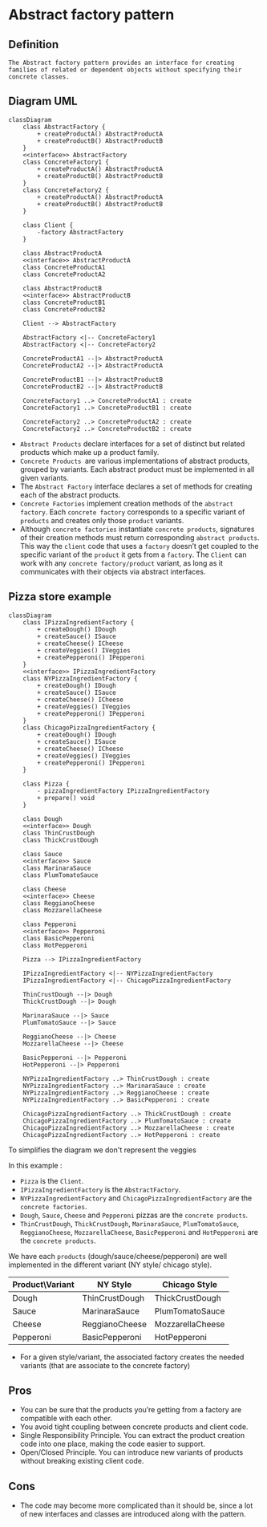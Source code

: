 # Abstract factory pattern

## Definition

```text
The Abstract factory pattern provides an interface for creating families of related or dependent objects without specifying their concrete classes.
```

## Diagram UML
```mermaid
classDiagram
    class AbstractFactory {
        + createProductA() AbstractProductA
        + createProductB() AbstractProductB
    }
    <<interface>> AbstractFactory
    class ConcreteFactory1 {
        + createProductA() AbstractProductA
        + createProductB() AbstractProductB
    }
    class ConcreteFactory2 {
        + createProductA() AbstractProductA
        + createProductB() AbstractProductB
    }
    
    class Client {
        -factory AbstractFactory
    }
    
    class AbstractProductA
    <<interface>> AbstractProductA
    class ConcreteProductA1
    class ConcreteProductA2
    
    class AbstractProductB
    <<interface>> AbstractProductB
    class ConcreteProductB1
    class ConcreteProductB2
    
    Client --> AbstractFactory

    AbstractFactory <|-- ConcreteFactory1
    AbstractFactory <|-- ConcreteFactory2
    
    ConcreteProductA1 --|> AbstractProductA
    ConcreteProductA2 --|> AbstractProductA

    ConcreteProductB1 --|> AbstractProductB
    ConcreteProductB2 --|> AbstractProductB
    
    ConcreteFactory1 ..> ConcreteProductA1 : create
    ConcreteFactory1 ..> ConcreteProductB1 : create

    ConcreteFactory2 ..> ConcreteProductA2 : create
    ConcreteFactory2 ..> ConcreteProductB2 : create
```

* `Abstract Products` declare interfaces for a set of distinct but related products which make up a product family.
* `Concrete Products `are various implementations of abstract products, grouped by variants. Each abstract product must be implemented in all given variants.
* The `Abstract Factory` interface declares a set of methods for creating each of the abstract products.
* `Concrete Factories` implement creation methods of the `abstract factory`. Each `concrete factory` corresponds to a specific variant of `products` and creates only those `product` variants.
* Although `concrete factories` instantiate `concrete products`, signatures of their creation methods must return corresponding `abstract products`. This way the `client` code that uses a `factory` doesn’t get coupled to the specific variant of the `product` it gets from a `factory`. The `Client` can work with any `concrete factory/product` variant, as long as it communicates with their objects via abstract interfaces.

## Pizza store example

```mermaid
classDiagram
    class IPizzaIngredientFactory {
        + createDough() IDough
        + createSauce() ISauce
        + createCheese() ICheese
        + createVeggies() IVeggies
        + createPepperoni() IPepperoni
    }
    <<interface>> IPizzaIngredientFactory
    class NYPizzaIngredientFactory {
        + createDough() IDough
        + createSauce() ISauce
        + createCheese() ICheese
        + createVeggies() IVeggies
        + createPepperoni() IPepperoni
    }
    class ChicagoPizzaIngredientFactory {
        + createDough() IDough
        + createSauce() ISauce
        + createCheese() ICheese
        + createVeggies() IVeggies
        + createPepperoni() IPepperoni
    }

    class Pizza {
        - pizzaIngredientFactory IPizzaIngredientFactory
        + prepare() void
    }

    class Dough
    <<interface>> Dough
    class ThinCrustDough
    class ThickCrustDough

    class Sauce
    <<interface>> Sauce
    class MarinaraSauce
    class PlumTomatoSauce
    
    class Cheese
    <<interface>> Cheese
    class ReggianoCheese
    class MozzarellaCheese
    
    class Pepperoni
    <<interface>> Pepperoni
    class BasicPepperoni
    class HotPepperoni

    Pizza --> IPizzaIngredientFactory

    IPizzaIngredientFactory <|-- NYPizzaIngredientFactory
    IPizzaIngredientFactory <|-- ChicagoPizzaIngredientFactory

    ThinCrustDough --|> Dough
    ThickCrustDough --|> Dough

    MarinaraSauce --|> Sauce
    PlumTomatoSauce --|> Sauce

    ReggianoCheese --|> Cheese
    MozzarellaCheese --|> Cheese
    
    BasicPepperoni --|> Pepperoni
    HotPepperoni --|> Pepperoni

    NYPizzaIngredientFactory ..> ThinCrustDough : create
    NYPizzaIngredientFactory ..> MarinaraSauce : create
    NYPizzaIngredientFactory ..> ReggianoCheese : create
    NYPizzaIngredientFactory ..> BasicPepperoni : create

    ChicagoPizzaIngredientFactory ..> ThickCrustDough : create
    ChicagoPizzaIngredientFactory ..> PlumTomatoSauce : create
    ChicagoPizzaIngredientFactory ..> MozzarellaCheese : create
    ChicagoPizzaIngredientFactory ..> HotPepperoni : create
```

To simplifies the diagram we don't represent the veggies

In this example :
* `Pizza` is the `Client`.
* `IPizzaIngredientFactory` is the `AbstractFactory`.
* `NYPizzaIngredientFactory` and `ChicagoPizzaIngredientFactory` are the `concrete factories`.
* `Dough`, `Sauce`, `Cheese` and `Pepperoni` pizzas are the `concrete products`.
* `ThinCrustDough`, `ThickCrustDough`, `MarinaraSauce`, `PlumTomatoSauce`, `ReggianoCheese`, `MozzarellaCheese`, `BasicPepperoni` and `HotPepperoni` are the `concrete products`.

We have each `products` (dough/sauce/cheese/pepperoni) are well implemented in the different variant (NY style/ chicago style).

| Product\Variant | NY Style       | Chicago Style    |
|-----------------|----------------|------------------|
| Dough           | ThinCrustDough | ThickCrustDough  |
| Sauce           | MarinaraSauce  | PlumTomatoSauce  |
| Cheese          | ReggianoCheese | MozzarellaCheese |
| Pepperoni       | BasicPepperoni | HotPepperoni     |


* For a given style/variant, the associated factory creates the needed variants (that are associate to the concrete factory)


## Pros
* You can be sure that the products you’re getting from a factory are compatible with each other.
* You avoid tight coupling between concrete products and client code.
* Single Responsibility Principle. You can extract the product creation code into one place, making the code easier to support.
*  Open/Closed Principle. You can introduce new variants of products without breaking existing client code.

## Cons
*  The code may become more complicated than it should be, since a lot of new interfaces and classes are introduced along with the pattern.